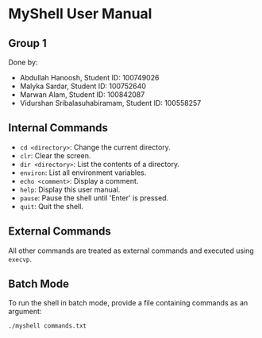 # MyShell User Manual

## Group 1
Done by:
- Abdullah Hanoosh, Student ID: 100749026
- Malyka Sardar, Student ID: 100752640
- Marwan Alam, Student ID: 100842087
- Vidurshan Sribalasuhabiramam, Student ID: 100558257


## Internal Commands
- `cd <directory>`: Change the current directory.
- `clr`: Clear the screen.
- `dir <directory>`: List the contents of a directory.
- `environ`: List all environment variables.
- `echo <comment>`: Display a comment.
- `help`: Display this user manual.
- `pause`: Pause the shell until 'Enter' is pressed.
- `quit`: Quit the shell.

## External Commands
All other commands are treated as external commands and executed using `execvp`.

## Batch Mode
To run the shell in batch mode, provide a file containing commands as an argument:
```bash
./myshell commands.txt


